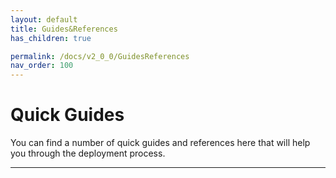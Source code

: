 ```yaml
---
layout: default
title: Guides&References
has_children: true

permalink: /docs/v2_0_0/GuidesReferences
nav_order: 100
---
```


# Quick Guides
You can find a number of quick guides and references here that will help you through the deployment process.

--- 

